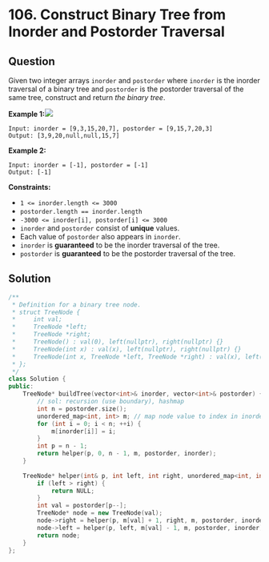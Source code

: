 # 106. Construct Binary Tree from Inorder and Postorder Traversal

## Question

Given two integer arrays `inorder` and `postorder` where `inorder` is the inorder traversal of a binary tree and `postorder` is the postorder traversal of the same tree, construct and return _the binary tree_.

**Example 1:**![](https://assets.leetcode.com/uploads/2021/02/19/tree.jpg)

```text
Input: inorder = [9,3,15,20,7], postorder = [9,15,7,20,3]
Output: [3,9,20,null,null,15,7]
```

**Example 2:**

```text
Input: inorder = [-1], postorder = [-1]
Output: [-1]
```

**Constraints:**

* `1 <= inorder.length <= 3000`
* `postorder.length == inorder.length`
* `-3000 <= inorder[i], postorder[i] <= 3000`
* `inorder` and `postorder` consist of **unique** values.
* Each value of `postorder` also appears in `inorder`.
* `inorder` is **guaranteed** to be the inorder traversal of the tree.
* `postorder` is **guaranteed** to be the postorder traversal of the tree.

## Solution

```cpp
/**
 * Definition for a binary tree node.
 * struct TreeNode {
 *     int val;
 *     TreeNode *left;
 *     TreeNode *right;
 *     TreeNode() : val(0), left(nullptr), right(nullptr) {}
 *     TreeNode(int x) : val(x), left(nullptr), right(nullptr) {}
 *     TreeNode(int x, TreeNode *left, TreeNode *right) : val(x), left(left), right(right) {}
 * };
 */
class Solution {
public:
    TreeNode* buildTree(vector<int>& inorder, vector<int>& postorder) {
        // sol: recursion (use boundary), hashmap
        int n = postorder.size();
        unordered_map<int, int> m; // map node value to index in inorder
        for (int i = 0; i < n; ++i) {
            m[inorder[i]] = i;
        }
        int p = n - 1;
        return helper(p, 0, n - 1, m, postorder, inorder);
    }
    
    TreeNode* helper(int& p, int left, int right, unordered_map<int, int>& m, vector<int>& postorder, vector<int>& inorder) {
        if (left > right) {
            return NULL;
        }
        int val = postorder[p--];
        TreeNode* node = new TreeNode(val);
        node->right = helper(p, m[val] + 1, right, m, postorder, inorder); // first right node then left node
        node->left = helper(p, left, m[val] - 1, m, postorder, inorder);
        return node;
    }
};
```

